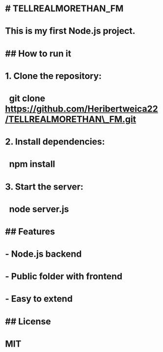 # \# TELLREALMORETHAN\_FM

# 

# This is my first Node.js project.  

# 

# \## How to run it

# 

# 1\. Clone the repository:

# &nbsp;  git clone https://github.com/Heribertweica22/TELLREALMORETHAN\_FM.git

# 

# 2\. Install dependencies:

# &nbsp;  npm install

# 

# 3\. Start the server:

# &nbsp;  node server.js

# 

# \## Features

# \- Node.js backend

# \- Public folder with frontend

# \- Easy to extend

# 

# \## License

# MIT



